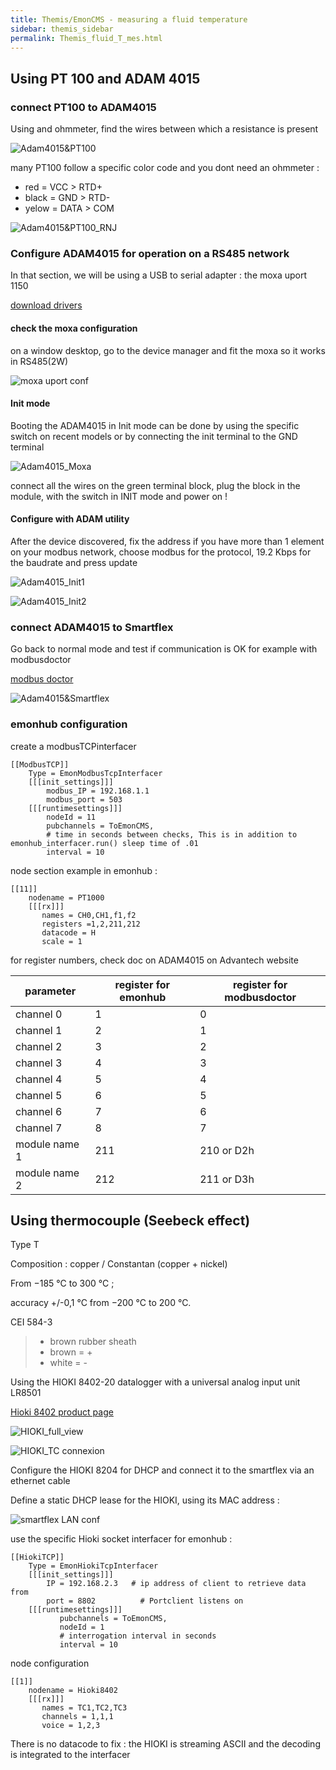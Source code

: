 ```yaml
---
title: Themis/EmonCMS - measuring a fluid temperature
sidebar: themis_sidebar
permalink: Themis_fluid_T_mes.html
---
```

## Using PT 100 and ADAM 4015

### connect PT100 to ADAM4015

Using and ohmmeter, find the wires between which a resistance is present

![Adam4015&PT100](connectPT100_to_ADAM4015.png)

many PT100 follow a specific color code and you dont need an ohmmeter : 
- red = VCC > RTD+
- black = GND > RTD-
- yelow = DATA > COM

![Adam4015&PT100_RNJ](PT100_RNJ.png)

### Configure ADAM4015 for operation on a RS485 network

In that section, we will be using a USB to serial adapter : the moxa uport 1150

[download drivers](https://www.moxa.com/en/products/industrial-edge-connectivity/usb-to-serial-converters-usb-hubs/secure-routers/uport-1000-series#resources)

#### check the moxa configuration

on a window desktop, go to the device manager and fit the moxa so it works in RS485(2W)

![moxa uport conf](uport_conf.png)

#### Init mode

Booting the ADAM4015 in Init mode can be done by using the specific switch on recent models or by connecting the init terminal to the
GND terminal

![Adam4015_Moxa](configure_ADAM4015_w_moxa.png)

connect all the wires on the green terminal block, plug the block in the module, with the switch in INIT mode and power on !

#### Configure with ADAM utility

After the device discovered, fix the address if you have more than 1 element on your modbus network, choose modbus for the protocol, 19.2 Kbps for the baudrate and press update

![Adam4015_Init1](INIT_MODE_ADAM4015_1.png)

![Adam4015_Init2](INIT_MODE_ADAM4015_2.png)

### connect ADAM4015 to Smartflex

Go back to normal mode and test if communication is OK for example with modbusdoctor

[modbus doctor](http://www.kscada.com/modbusdoctor.html)

![Adam4015&Smartflex](connect_ADAM4015_to_SmartFlex4GRouterb.png)

### emonhub configuration

create a modbusTCPinterfacer
```
[[ModbusTCP]]
    Type = EmonModbusTcpInterfacer
    [[[init_settings]]]
        modbus_IP = 192.168.1.1
        modbus_port = 503
    [[[runtimesettings]]]
        nodeId = 11
        pubchannels = ToEmonCMS,
        # time in seconds between checks, This is in addition to emonhub_interfacer.run() sleep time of .01
        interval = 10
```

node section example in emonhub :

```
[[11]]
    nodename = PT1000
    [[[rx]]]
       names = CH0,CH1,f1,f2
       registers =1,2,211,212
       datacode = H
       scale = 1
```

for register numbers, check doc on ADAM4015 on Advantech website

parameter |register for emonhub|register for modbusdoctor
--- | ---  | ---
channel 0|1|0
channel 1|2|1
channel 2|3|2
channel 3|4|3
channel 4|5|4
channel 5|6|5
channel 6|7|6
channel 7|8|7
module name 1|211|210 or D2h
module name 2|212|211 or D3h

## Using thermocouple (Seebeck effect)

Type T

Composition : copper / Constantan (copper + nickel)

From −185 °C to 300 °C ;

accuracy  +/-0,1 °C from −200 °C to 200 °C.

CEI 584-3  
> - brown rubber sheath
> - brown = +
> - white = -

Using the HIOKI 8402-20 datalogger with a universal analog input unit LR8501

[Hioki 8402 product page](https://www.hioki.com/en/products/detail/?product_key=5613)

![HIOKI_full_view](HIOKI8402.jpg)

![HIOKI_TC connexion](HIOKI_connect_TC.jpg)

Configure the HIOKI 8204 for DHCP and connect it to the smartflex via an ethernet cable

Define a static DHCP lease for the HIOKI, using its MAC address :

![smartflex LAN conf](HIOKI_smartflex_LAN_conf.jpg)

use the specific Hioki socket interfacer for emonhub :

```
[[HiokiTCP]]  
    Type = EmonHiokiTcpInterfacer
    [[[init_settings]]]
	    IP = 192.168.2.3   # ip address of client to retrieve data from
	    port = 8802          # Portclient listens on
    [[[runtimesettings]]]
           pubchannels = ToEmonCMS,
           nodeId = 1
           # interrogation interval in seconds 
           interval = 10
```

node configuration

```
[[1]]
    nodename = Hioki8402
    [[[rx]]]
       names = TC1,TC2,TC3
       channels = 1,1,1
       voice = 1,2,3
```

There is no datacode to fix : the HIOKI is streaming ASCII and the decoding is integrated to the interfacer
